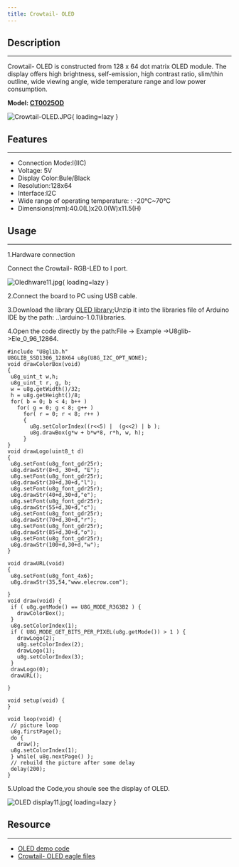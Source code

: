 ```yaml
---
title: Crowtail- OLED
---
```


## Description
-----------

Crowtail- OLED is constructed from 128 x 64 dot matrix OLED module. The display offers high brightness, self-emission, high contrast ratio, slim/thin outline, wide viewing angle, wide temperature range and low power consumption.

**Model: [CT0025OD](http://www.elecrow.com/crowtail-oled-p-1276.html)**

![Crowtail-OLED.JPG](https://wiki.elecrow.com/images/thumb/2/29/Crowtail-OLED.JPG/400px-Crowtail-OLED.JPG){ loading=lazy }

## Features
--------

- Connection Mode:I(IIC)
- Voltage: 5V
- Display Color:Bule/Black
- Resolution:128x64
- Interface:I2C
- Wide range of operating temperature: : -20°C~70°C
- Dimensions(mm):40.0(L)x20.0(W)x11.5(H)

## Usage
-----

1.Hardware connection

Connect the Crowtail- RGB-LED to I port.

![Oledhware11.jpg](https://wiki.elecrow.com/images/thumb/e/e9/Oledhware11.jpg/600px-Oledhware11.jpg){ loading=lazy }

2.Connect the board to PC using USB cable.

3.Download the library [OLED library](../../files/U8glib-zip.md);Unzip it into the libraries file of Arduino IDE by the path: ..\\arduino-1.0.1\\libraries.

4.Open the code directly by the path:File -&gt; Example -&gt;U8glib-&gt;Ele\_0\_96\_12864.

```
#include "U8glib.h"
U8GLIB_SSD1306_128X64 u8g(U8G_I2C_OPT_NONE);	
void drawColorBox(void)
{
 u8g_uint_t w,h;
 u8g_uint_t r, g, b;
 w = u8g.getWidth()/32;
 h = u8g.getHeight()/8;
 for( b = 0; b < 4; b++ )
   for( g = 0; g < 8; g++ )
     for( r = 0; r < 8; r++ )
     {
       u8g.setColorIndex((r<<5) |  (g<<2) | b );
       u8g.drawBox(g*w + b*w*8, r*h, w, h);
     }
}
void drawLogo(uint8_t d)
{
 u8g.setFont(u8g_font_gdr25r);
 u8g.drawStr(8+d, 30+d, "E");
 u8g.setFont(u8g_font_gdr25r);
 u8g.drawStr(30+d,30+d,"l");
 u8g.setFont(u8g_font_gdr25r);
 u8g.drawStr(40+d,30+d,"e"); 
 u8g.setFont(u8g_font_gdr25r);
 u8g.drawStr(55+d,30+d,"c");
 u8g.setFont(u8g_font_gdr25r);
 u8g.drawStr(70+d,30+d,"r");
 u8g.setFont(u8g_font_gdr25r);
 u8g.drawStr(85+d,30+d,"o");
 u8g.setFont(u8g_font_gdr25r);
 u8g.drawStr(100+d,30+d,"w");
}

void drawURL(void)
{
 u8g.setFont(u8g_font_4x6);
 u8g.drawStr(35,54,"www.elecrow.com");

}
void draw(void) {
 if ( u8g.getMode() == U8G_MODE_R3G3B2 ) {
   drawColorBox();
 }
 u8g.setColorIndex(1);
 if ( U8G_MODE_GET_BITS_PER_PIXEL(u8g.getMode()) > 1 ) {
   drawLogo(2);
   u8g.setColorIndex(2);
   drawLogo(1);
   u8g.setColorIndex(3);
 }
 drawLogo(0);
 drawURL();
  
}

void setup(void) {
}

void loop(void) {
 // picture loop
 u8g.firstPage();  
 do {
   draw();
 u8g.setColorIndex(1);
 } while( u8g.nextPage() );  
 // rebuild the picture after some delay
 delay(200);  
}
```

5.Upload the Code,you shoule see the display of OLED.


![OLED display11.jpg](https://wiki.elecrow.com/images/thumb/9/9b/OLED_display11.jpg/600px-OLED_display11.jpg){ loading=lazy }

## Resource
--------

- [OLED demo code](../../files/U8glib-zip.md)
- [Crowtail- OLED eagle files](../../files/Crowtail-OLED-eagle-files-zip.md)